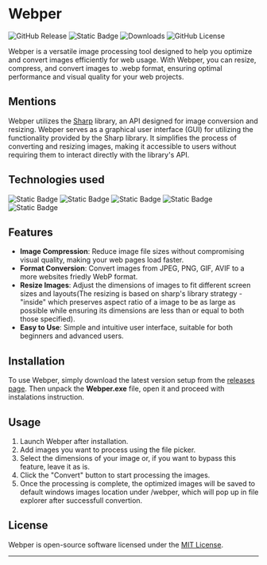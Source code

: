# Webper
![GitHub Release](https://img.shields.io/github/v/release/SliskiPlumek/webper)
![Static Badge](https://img.shields.io/badge/platform-windows-blue)
![Downloads](https://img.shields.io/github/downloads/SliskiPlumek/webper/total)
![GitHub License](https://img.shields.io/github/license/SliskiPlumek/webper)

Webper is a versatile image processing tool designed to help you optimize and convert images efficiently for web usage. With Webper, you can resize, compress, and convert images to .webp format, ensuring optimal performance and visual quality for your web projects.

## Mentions
Webper utilizes the [Sharp](https://www.npmjs.com/package/sharp) library, an API designed for image conversion and resizing. Webper serves as a graphical user interface (GUI) for utilizing the functionality provided by the Sharp library. 
It simplifies the process of converting and resizing images, making it accessible to users without requiring them to interact directly with the library's API.

## Technologies used
![Static Badge](https://img.shields.io/badge/Electron-9feaf9?style=for-the-badge&logo=electron&logoColor=9feaf9&labelColor=black&link=https%3A%2F%2Fwww.electronjs.org)
![Static Badge](https://img.shields.io/badge/JavaScript-f7df1e?style=for-the-badge&logo=javascript&labelColor=black&link=https%3A%2F%2Fdeveloper.mozilla.org%2Fen-US%2Fdocs%2FWeb%2FJavaScript)
![Static Badge](https://img.shields.io/badge/npm-cc0000?style=for-the-badge&logo=npm&labelColor=black&link=https%3A%2F%2Fwww.npmjs.com)
![Static Badge](https://img.shields.io/badge/Node.js-539e43?style=for-the-badge&logo=node.js&labelColor=black&link=https%3A%2F%2Fnodejs.org%2Fen)
![Static Badge](https://img.shields.io/badge/sharp-99cc00?style=for-the-badge&logo=sharp&labelColor=black&link=https%3A%2F%2Fsharp.pixelplumbing.com)

## Features

- **Image Compression**: Reduce image file sizes without compromising visual quality, making your web pages load faster.
- **Format Conversion**: Convert images from JPEG, PNG, GIF, AVIF to a more websites friedly WebP format.
- **Resize Images**: Adjust the dimensions of images to fit different screen sizes and layouts(The resizing is based on sharp's library strategy - "inside" which preserves aspect ratio of a image to be as large as possible while ensuring its dimensions are less than or equal to both those specified).
- **Easy to Use**: Simple and intuitive user interface, suitable for both beginners and advanced users.

## Installation

To use Webper, simply download the latest version setup from the [releases page](https://github.com/SliskiPlumek/webper/releases).
Then unpack the **Webper.exe** file, open it and proceed with instalations instruction.

## Usage

1. Launch Webper after installation.
2. Add images you want to process using the file picker.
3. Select the dimensions of your image or, if you want to bypass this feature, leave it as is.
4. Click the "Convert" button to start processing the images.
5. Once the processing is complete, the optimized images will be saved to default windows images location under /webper, which will pop up in file explorer after successfull convertion.

## License

Webper is open-source software licensed under the [MIT License](LICENSE).
****
